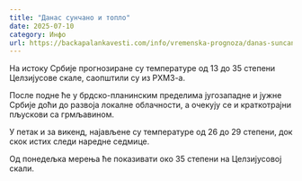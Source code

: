 ```yaml
---
title: "Данас сунчано и топло"
date: 2025-07-10
category: Инфо
url: https://backapalankavesti.com/info/vremenska-prognoza/danas-suncano-i-toplo-3/
---
```


На истоку Србије прогнозиране су температуре од 13 до 35 степени Целзијусове скале, саопштили су из РХМЗ-а.

После подне ће у брдско-планинским пределима југозападне и јужне Србије доћи до развоја локалне облачности, а очекују се и краткотрајни пљускови са грмљавином.

У петак и за викенд, најављене су температуре од 26 до 29 степени, док скок истих следи наредне седмице.

Од понедељка мерења ће показивати око 35 степени на Целзијусовој скали.
